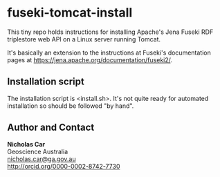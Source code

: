 # fuseki-tomcat-install
This tiny repo holds instructions for installing Apache's Jena Fuseki RDF triplestore web API on a Linux server running Tomcat.  

It's basically an extension to the instructions at Fuseki's documentation pages at <https://jena.apache.org/documentation/fuseki2/>.  

## Installation script
The installation script is <install.sh>. It's not quite ready for automated installation so should be followed "by hand".  





## Author and Contact
**Nicholas Car**  
Geoscience Australia  
<nicholas.car@ga.gov.au>  
<http://orcid.org/0000-0002-8742-7730>  
